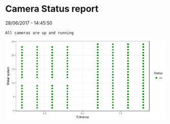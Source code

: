 Camera Status report
================
28/06/2017 - 14:45:50

    All cameras are up and running

![](camreport_files/figure-markdown_github/unnamed-chunk-2-1.png)
